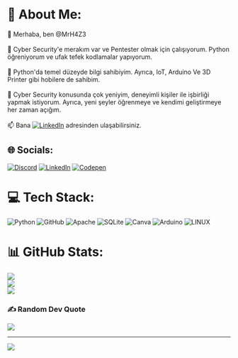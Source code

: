 # 💫 About Me:
👋 Merhaba, ben @MrH4Z3<br><br>👀 Cyber Security'e merakım var ve Pentester olmak için çalışıyorum. Python öğreniyorum ve ufak tefek kodlamalar yapıyorum.<br><br>🌱 Python'da temel düzeyde bilgi sahibiyim. Ayrıca, IoT, Arduino Ve 3D Printer gibi hobilere de sahibim.<br><br>💞️ Cyber Security konusunda çok yeniyim, deneyimli kişiler ile işbirliği yapmak istiyorum. Ayrıca, yeni şeyler öğrenmeye ve kendimi geliştirmeye her zaman açığım.<br><br>📫 Bana [![LinkedIn](https://img.shields.io/badge/LinkedIn-%230077B5.svg?logo=linkedin&logoColor=white)](https://linkedin.com/in/barış-can-sarıca-4836b3242) adresinden ulaşabilirsiniz.


## 🌐 Socials:
[![Discord](https://img.shields.io/badge/Discord-%237289DA.svg?logo=discord&logoColor=white)](https://discord.gg/alpien) [![LinkedIn](https://img.shields.io/badge/LinkedIn-%230077B5.svg?logo=linkedin&logoColor=white)](https://linkedin.com/in/barış-can-sarıca-4836b3242) [![Codepen](https://img.shields.io/badge/Codepen-000000?style=for-the-badge&logo=codepen&logoColor=white)](https://codepen.io/MrH4Z3) 

# 💻 Tech Stack:
![Python](https://img.shields.io/badge/python-3670A0?style=for-the-badge&logo=python&logoColor=ffdd54) ![GitHub](https://img.shields.io/badge/GitHub-%23121011.svg?style=for-the-badge&logo=github&logoColor=white) ![Apache](https://img.shields.io/badge/apache-%23D42029.svg?style=for-the-badge&logo=apache&logoColor=white) ![SQLite](https://img.shields.io/badge/sqlite-%2307405e.svg?style=for-the-badge&logo=sqlite&logoColor=white) ![Canva](https://img.shields.io/badge/Canva-%2300C4CC.svg?style=for-the-badge&logo=Canva&logoColor=white) ![Arduino](https://img.shields.io/badge/-Arduino-00979D?style=for-the-badge&logo=Arduino&logoColor=white) ![LINUX](https://img.shields.io/badge/Linux-FCC624?style=for-the-badge&logo=linux&logoColor=black)
# 📊 GitHub Stats:
![](https://github-readme-stats.vercel.app/api?username=H4Z3&theme=radical&hide_border=false&include_all_commits=true&count_private=true)<br/>
![](https://github-readme-streak-stats.herokuapp.com/?user=H4Z3&theme=radical&hide_border=false)<br/>
![](https://github-readme-stats.vercel.app/api/top-langs/?username=H4Z3&theme=radical&hide_border=false&include_all_commits=true&count_private=true&layout=compact)

### ✍️ Random Dev Quote
![](https://quotes-github-readme.vercel.app/api?type=horizontal&theme=radical)

---
[![](https://visitcount.itsvg.in/api?id=H4Z3&icon=1&color=4)](https://visitcount.itsvg.in)

<!-- Proudly created with GPRM ( https://gprm.itsvg.in ) -->
